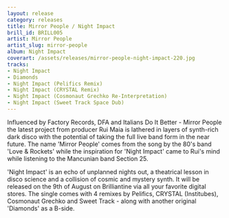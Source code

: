 ```yaml
---
layout: release
category: releases
title: Mirror People / Night Impact
brill_id: BRILL005
artist: Mirror People
artist_slug: mirror-people
album: Night Impact
coverart: /assets/releases/mirror-people-night-impact-220.jpg
tracks:
- Night Impact
- Diamonds
- Night Impact (Pelifics Remix)
- Night Impact (CRYSTAL Remix)
- Night Impact (Cosmonaut Grechko Re-Interpretation)
- Night Impact (Sweet Track Space Dub)
---
```


Influenced by Factory Records, DFA and Italians Do It Better - Mirror People the
latest project from producer Rui Maia is lathered in layers of synth-rich dark
disco with the potential of taking the full live band form in the near future.
The name 'Mirror People' comes from the song by the 80's band 'Love & Rockets'
while the inspiration for 'Night Impact' came to Rui's mind while listening to
the Mancunian band Section 25.

'Night Impact' is an echo of unplanned nights out, a theatrical lesson in disco
science and a collision of cosmic and mystery synth. It will be released on the
9th of August on Brilliantine via all your favorite digital stores. The single
comes with 4 remixes by Pelifics, CRYSTAL (Institubes), Cosmonaut Grechko and
Sweet Track - along with another original 'Diamonds' as a B-side.